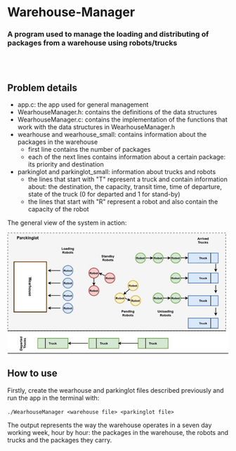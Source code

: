 <div align="left">
  <h1>Warehouse-Manager</h1>
  <h3>A program used to manage the loading and distributing of packages from a warehouse using robots/trucks</h3>
</div>
<br/>
<br/>

## Problem details ##
* app.c: the app used for general management
* WearhouseManager.h: contains the definitions of the data structures
* WearhouseManager.c: contains the implementation of the functions that work
with the data structures in WearhouseManager.h
* wearhouse and wearhouse_small: contains information about the packages in the warehouse
  * first line contains the number of packages
  * each of the next lines contains information about a certain package: its priority and destination
* parkinglot and parkinglot_small: information about trucks and robots
  * the lines that start with "T" represent a truck and contain information about: 
  the destination, the capacity, transit time, time of departure, state of the truck (0 for departed and 1 for stand-by)
  * the lines that start with "R" represent a robot and also contain the capacity of the robot
  
The general view of the system in action:

![This was supposed to be an image](https://raw.githubusercontent.com/andreibogdanflorea/Warehouse-Manager/main/image.jpg)

## How to use ##
Firstly, create the wearhouse and parkinglot files described previously and run the app in the terminal with:

`./WearhouseManager <warehouse file> <parkinglot file>`

The output represents the way the warehouse operates in a seven day working week, hour by hour: the packages in the warehouse,
the robots and trucks and the packages they carry.
